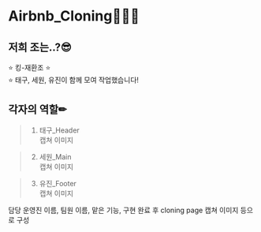 # Airbnb_Cloning🏡👩‍💻
## 저희 조는..?😎
⭐️ 킹-재환조 ⭐️   
⭐️ 태구, 세원, 유진이 함께 모여 작업했습니다!

## 각자의 역할✏
> 1. 태구_Header  
캡쳐 이미지

> 2. 세원_Main  
캡쳐 이미지

> 3. 유진_Footer  
캡쳐 이미지

  
담당 운영진 이름, 팀원 이름, 맡은 기능, 구현 완료 후 cloning page 캡쳐 이미지 등으로 구성
